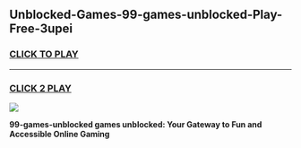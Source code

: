 
## Unblocked-Games-99-games-unblocked-Play-Free-3upei
<h3>
<a href="https://premium76.site?title=99-games-unblocked&ref=17A">CLICK TO PLAY</a></h3>
<hr>

<h3>
<a href="https://premium76.site?title=99-games-unblocked&ref=17A">CLICK 2 PLAY</a>
  
</h3>

<a href="https://premium76.site?title=99-games-unblocked&ref=17A"><img src="https://clearcache.store/games.png"></a>


**99-games-unblocked games unblocked: Your Gateway to Fun and Accessible Online Gaming**
